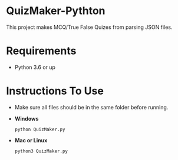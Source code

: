 # QuizMaker-Pythton
This project makes MCQ/True False Quizes from parsing JSON files.

# Requirements
 - Python 3.6 or up
 
 # Instructions To Use
 - Make sure all files should be in the same folder before
running.
 
 - **Windows**
   ```
   python QuizMaker.py
   ```
 - **Mac or Linux**
   ```
   python3 QuizMaker.py
   ```
